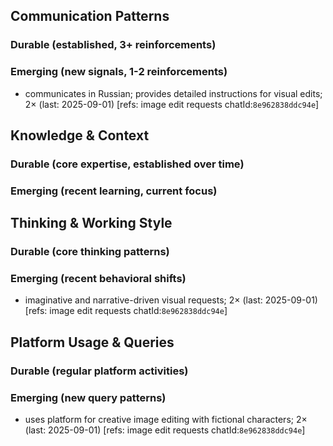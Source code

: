 ## Communication Patterns
### Durable (established, 3+ reinforcements)

### Emerging (new signals, 1-2 reinforcements)
- communicates in Russian; provides detailed instructions for visual edits; 2× (last: 2025-09-01) [refs: image edit requests chatId:`8e962838ddc94e`]

## Knowledge & Context
### Durable (core expertise, established over time)

### Emerging (recent learning, current focus)

## Thinking & Working Style
### Durable (core thinking patterns)

### Emerging (recent behavioral shifts)
- imaginative and narrative-driven visual requests; 2× (last: 2025-09-01) [refs: image edit requests chatId:`8e962838ddc94e`]

## Platform Usage & Queries
### Durable (regular platform activities)

### Emerging (new query patterns)
- uses platform for creative image editing with fictional characters; 2× (last: 2025-09-01) [refs: image edit requests chatId:`8e962838ddc94e`]